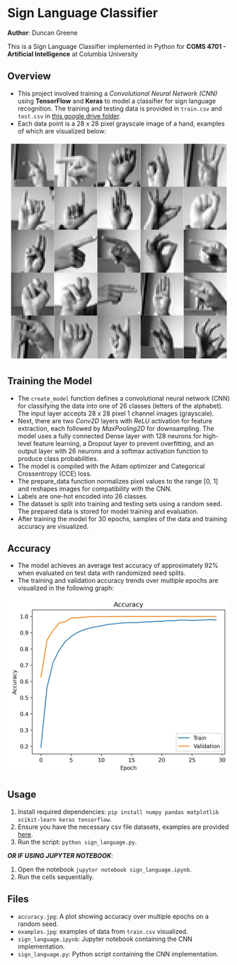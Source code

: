 # Sign Language Classifier
**Author**: Duncan Greene

This is a Sign Language Classifier implemented in Python for **COMS 4701 - Artificial Intelligence** at Columbia University

## Overview
- This project involved training a *Convolutional Neural Network (CNN)* using **TensorFlow** and **Keras** to model a classifier for sign language recognition. The training and testing data is provided in `train.csv` and `test.csv` in [this google drive folder](https://drive.google.com/drive/u/0/folders/1DxbyfpckcII5Q0dSBKzoboiArjtE4lKz).
- Each data point is a 28 x 28 pixel grayscale image of a hand, examples of which are visualized below:
<div align="center">
    <img src="examples.jpg" alt="Description" width="500">
</div>

## Training the Model
- The `create_model` function defines a convolutional neural network (CNN) for classifying the data into one of 26 classes (letters of the alphabet). The input layer accepts 28 x 28 pixel 1 channel images (grayscale).
- Next, there are two *Conv2D* layers with *ReLU* activation for feature extraction, each followed by *MaxPooling2D* for downsampling. The model uses a fully connected Dense layer with 128 neurons for high-level feature learning, a Dropout layer to prevent overfitting, and an output layer with 26 neurons and a softmax activation function to produce class probabilities.
- The model is compiled with the Adam optimizer and Categorical Crossentropy (CCE) loss.
- The prepare_data function normalizes pixel values to the range [0, 1] and reshapes images for compatibility with the CNN.
- Labels are one-hot encoded into 26 classes.
- The dataset is split into training and testing sets using a random seed. The prepared data is stored for model training and evaluation.
- After training the model for 30 epochs, samples of the data and training accuracy are visualized.

## Accuracy
- The model achieves an average test accuracy of approximately 92% when evaluated on test data with randomized seed splits.
- The training and validation accuracy trends over multiple epochs are visualized in the following graph:
<div align="center">
    <img src="accuracy.jpg" alt="Description" width="500">
</div>

## Usage
1. Install required dependencies: `pip install numpy pandas matplotlib scikit-learn keras tensorflow`.
2. Ensure you have the necessary csv file datasets, examples are provided [here](https://drive.google.com/drive/u/0/folders/1DxbyfpckcII5Q0dSBKzoboiArjtE4lKz).
3. Run the script: `python sign_language.py`.

***OR IF USING JUPYTER NOTEBOOK***:
1. Open the notebook `jupyter notebook sign_language.ipynb`.
2. Run the cells sequentially.

## Files
- `accuracy.jpg`: A plot showing accuracy over multiple epochs on a random seed.
- `examples.jpg`: examples of data from `train.csv` visualized.
- `sign_language.ipynb`: Jupyter notebook containing the CNN implementation.
- `sign_language.py`: Python script containing the CNN implementation.

